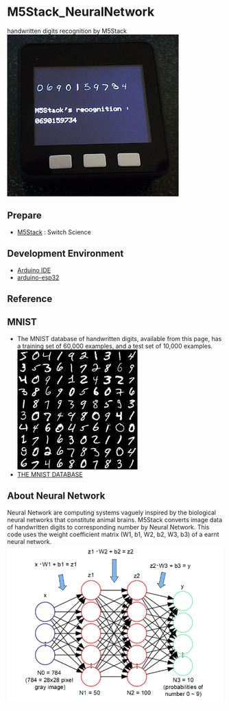 # M5Stack_NeuralNetwork
handwritten digits recognition by M5Stack<br>
 ![NN](doc/NN.jpg)
 
## Prepare
- [M5Stack](https://www.switch-science.com/catalog/3647/)  : Switch Science

## Development Environment
- [Arduino IDE](https://www.arduino.cc/en/main/software)
- [arduino-esp32](https://github.com/espressif/arduino-esp32)

## Reference

 ## MNIST
- The MNIST database of handwritten digits, available from this page, has a training set of 60,000 examples, and a test set of 10,000 examples.<br>
![mnist](doc/mnist.png)
- [THE MNIST DATABASE](http://yann.lecun.com/exdb/mnist/)
 
## About Neural Network
Neural Network are computing systems vaguely inspired by the biological neural networks that constitute animal brains.
M5Stack converts image data of handwritten digits to corresponding number by Neural Network.
This code uses the weight coefficient matrix (W1, b1, W2, b2, W3, b3) of a earnt neural network. <br>
![calc](doc/calc.png)
